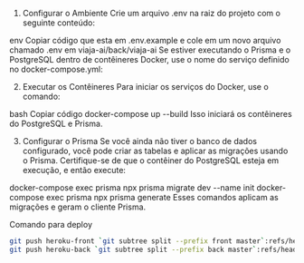 1. Configurar o Ambiente
Crie um arquivo .env na raiz do projeto com o seguinte conteúdo:

env
Copiar código que esta em .env.example e cole em um novo arquivo chamado .env em viaja-ai/back/viaja-ai
Se estiver executando o Prisma e o PostgreSQL dentro de contêineres Docker, use o nome do serviço definido no docker-compose.yml:

2. Executar os Contêineres
Para iniciar os serviços do Docker, use o comando:

bash
Copiar código
docker-compose up --build
Isso iniciará os contêineres do PostgreSQL e Prisma.

3. Configurar o Prisma
Se você ainda não tiver o banco de dados configurado, você pode criar as tabelas e aplicar as migrações usando o Prisma. Certifique-se de que o contêiner do PostgreSQL esteja em execução, e então execute:

docker-compose exec prisma npx prisma migrate dev --name init
docker-compose exec prisma npx prisma generate
Esses comandos aplicam as migrações e geram o cliente Prisma.
  
Comando para deploy
```bash
git push heroku-front `git subtree split --prefix front master`:refs/heads/master --force
git push heroku-back `git subtree split --prefix back master`:refs/heads/master --force
```